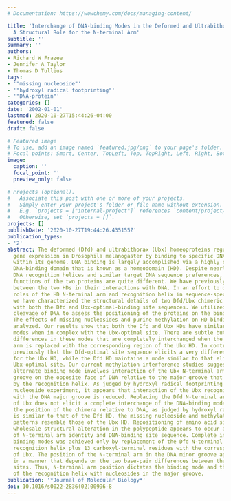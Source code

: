 ```yaml
---
# Documentation: https://wowchemy.com/docs/managing-content/

title: 'Interchange of DNA-binding Modes in the Deformed and Ultrabithorax Homeodomains:
  A Structural Role for the N-terminal Arm'
subtitle: ''
summary: ''
authors:
- Richard W Frazee
- Jennifer A Taylor
- Thomas D Tullius
tags:
- '"missing nucleoside"'
- '"hydroxyl radical footprinting"'
- '"DNA-protein"'
categories: []
date: '2002-01-01'
lastmod: 2020-10-27T15:44:26-04:00
featured: false
draft: false

# Featured image
# To use, add an image named `featured.jpg/png` to your page's folder.
# Focal points: Smart, Center, TopLeft, Top, TopRight, Left, Right, BottomLeft, Bottom, BottomRight.
image:
  caption: ''
  focal_point: ''
  preview_only: false

# Projects (optional).
#   Associate this post with one or more of your projects.
#   Simply enter your project's folder or file name without extension.
#   E.g. `projects = ["internal-project"]` references `content/project/deep-learning/index.md`.
#   Otherwise, set `projects = []`.
projects: []
publishDate: '2020-10-27T19:44:26.435155Z'
publication_types:
- '2'
abstract: The deformed (Dfd) and ultrabithorax (Ubx) homeoproteins regulate developmental
  gene expression in Drosophila melanogaster by binding to specific DNA sequences
  within its genome. DNA binding is largely accomplished via a highly conserved helix-turn-helix
  DNA-binding domain that is known as a homeodomain (HD). Despite nearly identical
  DNA recognition helices and similar target DNA sequence preferences, the in vivo
  functions of the two proteins are quite different. We have previously revealed differences
  between the two HDs in their interactions with DNA. In an effort to define the individual
  roles of the HD N-terminal arm and recognition helix in sequence-specific binding,
  we have characterized the structural details of two Dfd/Ubx chimeric HDs in complex
  with both the Dfd and Ubx-optimal-binding site sequences. We utilized hydroxyl radical
  cleavage of DNA to assess the positioning of the proteins on the binding sites.
  The effects of missing nucleosides and purine methylation on HD binding were also
  analyzed. Our results show that both the Dfd and Ubx HDs have similar DNA-binding
  modes when in complex with the Ubx-optimal site. There are subtle but reproducible
  differences in these modes that are completely interchanged when the Dfd N-terminal
  arm is replaced with the corresponding region of the Ubx HD. In contrast, we showed
  previously that the Dfd-optimal site sequence elicits a very different binding mode
  for the Ubx HD, while the Dfd HD maintains a mode similar to that elicited by the
  Ubx-optimal site. Our current methylation interference studies suggest that this
  alternate binding mode involves interaction of the Ubx N-terminal arm with the minor
  groove on the opposite face of DNA relative to the major groove that is occupied
  by the recognition helix. As judged by hydroxyl radical footprinting and the missing
  nucleoside experiment, it appears that interaction of the Ubx recognition helix
  with the DNA major groove is reduced. Replacing the Dfd N-terminal arm with that
  of Ubx does not elicit a complete interchange of the DNA-binding mode. Although
  the position of the chimera relative to DNA, as judged by hydroxyl radical footprinting,
  is similar to that of the Dfd HD, the missing nucleoside and methylation interference
  patterns resemble those of the Ubx HD. Repositioning of amino acid side-chains without
  wholesale structural alteration in the polypeptide appears to occur as a function
  of N-terminal arm identity and DNA-binding site sequence. Complete interchange of
  binding modes was achieved only by replacement of the Dfd N-terminal arm and the
  recognition helix plus 13 carboxyl-terminal residues with the corresponding residues
  of Ubx. The position of the N-terminal arm in the DNA minor groove appears to differ
  in a manner that depends on the two base-pair differences between the Dfd and Ubx-optimal-binding
  sites. Thus, N-terminal arm position dictates the binding mode and the interaction
  of the recognition helix with nucleosides in the major groove.
publication: '*Journal of Molecular Biology*'
doi: 10.1016/s0022-2836(02)00996-8
---
```

